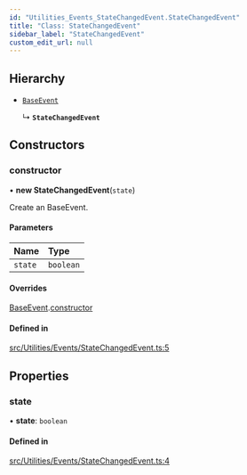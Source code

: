 ```yaml
---
id: "Utilities_Events_StateChangedEvent.StateChangedEvent"
title: "Class: StateChangedEvent"
sidebar_label: "StateChangedEvent"
custom_edit_url: null
---
```




## Hierarchy

- [`BaseEvent`](../Utilities_BaseEvent.BaseEvent)

  ↳ **`StateChangedEvent`**

## Constructors

### constructor

• **new StateChangedEvent**(`state`)

Create an BaseEvent.

#### Parameters

| Name | Type |
| :------ | :------ |
| `state` | `boolean` |

#### Overrides

[BaseEvent](../Utilities_BaseEvent.BaseEvent).[constructor](../Utilities_BaseEvent.BaseEvent#constructor)

#### Defined in

[src/Utilities/Events/StateChangedEvent.ts:5](https://github.com/ZeaInc/zea-engine/blob/716e8606e/src/Utilities/Events/StateChangedEvent.ts#L5)

## Properties

### state

• **state**: `boolean`

#### Defined in

[src/Utilities/Events/StateChangedEvent.ts:4](https://github.com/ZeaInc/zea-engine/blob/716e8606e/src/Utilities/Events/StateChangedEvent.ts#L4)

